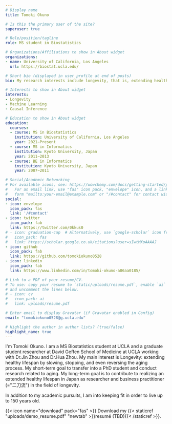```yaml
---
# Display name
title: Tomoki Okuno

# Is this the primary user of the site?
superuser: true

# Role/position/tagline
role: MS student in Biostatistics

# Organizations/Affiliations to show in About widget
organizations:
- name: University of California, Los Angeles
  url: https://biostat.ucla.edu/

# Short bio (displayed in user profile at end of posts)
bio: My research interests include longevity, that is, extending healthy lifespan by slowing, stopping, and even reversing the aging process.

# Interests to show in About widget
interests:
- Longevity
- Machine Learning
- Causal Inference

# Education to show in About widget
education:
  courses:
  - course: MS in Biostatistics
    institution: University of California, Los Angeles
    year: 2021−Present
  - course: MS in Informatics
    institution: Kyoto University, Japan
    year: 2011−2013
  - course: BE in Informatics
    institution: Kyoto University, Japan
    year: 2007−2011

# Social/Academic Networking
# For available icons, see: https://wowchemy.com/docs/getting-started/page-builder/#icons
#   For an email link, use "fas" icon pack, "envelope" icon, and a link in the
#   form "mailto:your-email@example.com" or "/#contact" for contact widget.
social:
- icon: envelope
  icon_pack: fas
  link: '/#contact'
- icon: twitter
  icon_pack: fab
  link: https://twitter.com/0kkus0
# - icon: graduation-cap  # Alternatively, use `google-scholar` icon from `ai` icon pack
#   icon_pack: fas
#   link: https://scholar.google.co.uk/citations?user=sIwtMXoAAAAJ
- icon: github
  icon_pack: fab
  link: https://github.com/tomokiokuno0528
- icon: linkedin
  icon_pack: fab
  link: https://www.linkedin.com/in/tomoki-okuno-a06aa0185/

# Link to a PDF of your resume/CV.
# To use: copy your resume to `static/uploads/resume.pdf`, enable `ai` icons in `params.toml`, 
# and uncomment the lines below.
# - icon: cv
#   icon_pack: ai
#   link: uploads/resume.pdf

# Enter email to display Gravatar (if Gravatar enabled in Config)
email: "tomokiokuno0528@g.ucla.edu"

# Highlight the author in author lists? (true/false)
highlight_name: true
---
```


I'm Tomoki Okuno. I am a MS Biostatistics student at UCLA and a graduate student researcher at David Geffen School of Medicine at UCLA working with Dr.Jin Zhou and Dr.Hua Zhou. My main interest is Longevity: extending healthy lifespan by slowing, stopping, and even reversing the aging process. My short-term goal to transfer into a PhD student and conduct research related to aging. My long-term goal is to contribute to realizing an extended healthy lifespan in Japan as researcher and business practitioner (="二刀流") in the field of longevity.

In addition to my academic pursuits, I am into keeping fit in order to live up to 150 years old.

{{< icon name="download" pack="fas" >}} Download my {{< staticref "uploads/demo_resume.pdf" "newtab" >}}resumé (TBD){{< /staticref >}}.
